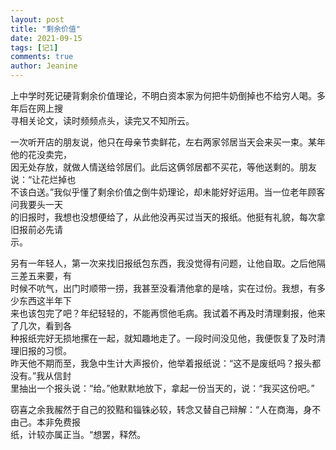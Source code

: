 ```yaml
---
layout: post
title: "剩余价值"
date: 2021-09-15 
tags: [记1]
comments: true
author: Jeanine 
---
```

上中学时死记硬背剩余价值理论，不明白资本家为何把牛奶倒掉也不给穷人喝。多年后在网上搜  
寻相关论文，读时频频点头，读完又不知所云。  

一次听开店的朋友说，他只在母亲节卖鲜花，左右两家邻居当天会来买一束。某年他的花没卖完，  
因无处存放，就做人情送给邻居们。此后这俩邻居都不买花，等他送剩的。朋友说：“让花烂掉也  
不该白送。”我似乎懂了剩余价值之倒牛奶理论，却未能好好运用。当一位老年顾客问我要头一天  
的旧报时，我想也没想便给了，从此他没再买过当天的报纸。他挺有礼貌，每次拿旧报前必先请  
示。  

另有一年轻人，第一次来找旧报纸包东西，我没觉得有问题，让他自取。之后他隔三差五来要，有  
时候不吭气，出门时顺带一捞，我甚至没看清他拿的是啥，实在过份。我想，有多少东西这半年下  
来也该包完了吧？年纪轻轻的，不能再惯他毛病。我试着不再及时清理剩报，他来了几次，看到各  
种报纸完好无损地摞在一起，就知趣地走了。一段时间没见他，我便恢复了及时清理旧报的习惯。  
昨天他不期而至，我急中生计大声报价，他举着报纸说：“这不是废纸吗？报头都没有。”我从信封  
里抽出一个报头说：“给。”他默默地放下，拿起一份当天的，说：“我买这份吧。”  

窃喜之余我赧然于自己的狡黠和锱铢必较，转念又替自己辩解：“人在商海，身不由己。本非免费报  
纸，计较亦属正当。“想罢，释然。
